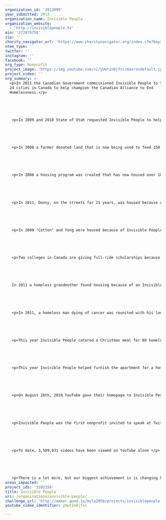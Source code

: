 ```yaml
---
organization_id: '2013099'
year_submitted: 2013
organization_name: Invisible People
organization_website:
  - 'http://invisiblepeople.tv'
ein: '272079758'
zip: ''
charity_navigator_url: 'https://www.charitynavigator.org/index.cfm?bay=search.profile&ein=272079758'
ntee_type: ''
twitter: ''
instagram: ''
facebook: ''
org_type: Nonprofit
project_image: 'https://img.youtube.com/vi/yUwt2n0jfsc/maxresdefault.jpg'
project_video: ''
org_summary: >-
  <p>In 2011 the Canadian Government commissioned Invisible People to travel to
  24 cities in Canada to help champion the Canadian Alliance to End
  Homelessness.</p>
   
   
   
   
   
   <p>In 2009 and 2010 State of Utah requested Invisible People to help them fight homelessness. </p>
   
   
   
   
   
   <p>In 2008 a farmer donated land that is now being used to feed 150 people a week</p>
   
   
   
   
   
   <p>In 2008 a housing program was created that has now housed over 10 families</p>
   
   
   
   
   
   <p>In 2011, Donny, on the streets for 21 years, was housed because of a Invisible People video.</p>
   
   
   
   
   
   <p>In 2009 "Cotton" and Yong were housed because of Invisible People video</p>
   
   
   
   
   
   <p>Two colleges in Canada are giving full-ride scholarships because of Invisible People.</p>
   
   
   
   
   
   In 2011 a homeless grandmother found housing because of an Invisible People video </p>
   
   
   
   
   
   <p>In 2011, a homeless man dying of cancer was reunited with his long lost brother of 33 years because of an Invisible People video. </p>
   
   
   
   
   
   <p>This year Invisible People catered a Christmas meal for 80 homeless people at the Glendale Winter Shelter. All 80 people also received a nice gift bag. </p>
   
   
   
   
   
   <p>This year Invisible People helped furnish the apartment for a homeless veteran moving into housing. </p>
   
   
   
   
   
   <p>On August 26th, 2010 YouTube gave their homepage to Invisible People. 1.6 million people who would have never rolled their window down to ask a homeless person their story had a positive interaction with homelessness. </p>
   
   
   
   
   
   <p>Invisible People was the first nonprofit invited to speak at Twitter, Inc</p>
   
   
   
   
   
   <p>To date, 3,589,931 videos have been viewed on YouTube alone </p>
   
   
   
   
   
   <p>There is a lot more, but our biggest achievement is is changing how millions of people around the word view homelessness </p>
areas_impacted: ''
project_ids: '3102158'
title: Invisible People
uri: /organizations/invisible-people/
challenge_url: 'http://maker.good.is/myla2050/projects/invisiblepeople.html'
youtube_video_identifier: yUwt2n0jfsc

---
```

